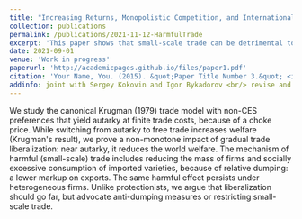 ```yaml
---
title: "Increasing Returns, Monopolistic Competition, and International Trade: Revisiting Gains from Trade"
collection: publications
permalink: /publications/2021-11-12-HarmfulTrade
excerpt: 'This paper shows that small-scale trade can be detrimental to consumers.'
date: 2021-09-01
venue: 'Work in progress'
paperurl: 'http://academicpages.github.io/files/paper1.pdf'
citation: 'Your Name, You. (2015). &quot;Paper Title Number 3.&quot; <i>Journal 1</i>. 1(3).'
addinfo: joint with Sergey Kokovin and Igor Bykadorov <br/> revise and resubmit at the <b>Journal of International Economics<b> (minor revisions requested), available upon request
---
```

We study the canonical Krugman (1979) trade model with non-CES preferences that yield autarky at finite trade costs, because of a choke price. While switching from autarky to free trade increases welfare (Krugman's result), we prove a non-monotone impact of gradual trade liberalization: near autarky, it reduces the world welfare. The mechanism of harmful (small-scale) trade includes reducing the mass of firms and socially excessive consumption of imported varieties, because of relative dumping: a lower markup on exports. The same harmful effect persists under heterogeneous firms. Unlike protectionists, we argue that liberalization should go far, but advocate anti-dumping measures or restricting small-scale trade.


